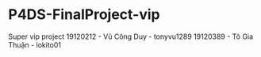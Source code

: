 # P4DS-FinalProject-vip
Super vip project
19120212 - Vũ Công Duy - tonyvu1289
19120389 - Tô Gia Thuận - lokito01
